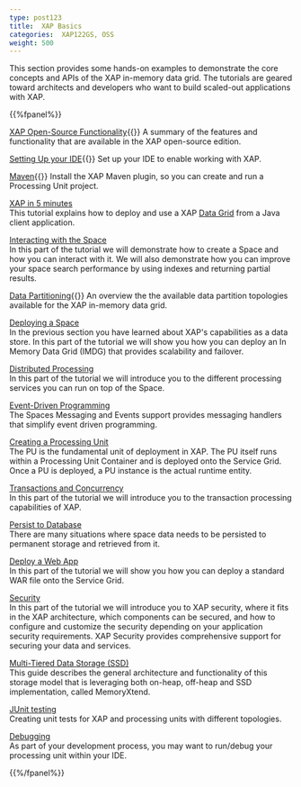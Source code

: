 ```yaml
---
type: post123
title:  XAP Basics
categories:  XAP122GS, OSS
weight: 500
---
```


This section provides some hands-on examples to demonstrate the core concepts and APIs of the XAP in-memory data grid. The tutorials are geared toward architects and developers who want to build scaled-out applications with XAP.

{{%fpanel%}}

[XAP Open-Source Functionality](xap-open-source.html){{<wbr>}}
A summary of the features and functionality that are available in the XAP open-source edition.

[Setting Up your IDE](xap-ide.html){{<wbr>}}
Set up your IDE to enable working with XAP.

[Maven](installation-maven-overview.html){{<wbr>}}
Install the XAP Maven plugin, so you can create and run a Processing Unit project.
  
[XAP in 5 minutes](xap-in-5-minutes.html)<br>
This tutorial explains how to deploy and use a XAP [Data Grid](../overview/the-in-memory-data-grid.html) from a Java client application.

[Interacting with the Space](xap-tutorial-part1.html)<br>
In this part of the tutorial we will demonstrate how to create a Space and how you can interact with it. We will also demonstrate how you can improve your space search performance by using indexes and returning partial results.
 
[Data Partitioning](data-partitioning.html){{<wbr>}}
An overview the the available data partition topologies available for the XAP in-memory data grid. 

[Deploying a Space](xap-tutorial-part2.html)<br>
In the previous section  you have learned about XAP's capabilities as a data store. In this part of the tutorial we will show you how you can deploy an In Memory Data Grid (IMDG) that provides scalability and failover.

[Distributed Processing](xap-tutorial-part3.html)<br>
In this part of the tutorial we will introduce you to the different processing services you can run on top of the Space.

[Event-Driven Programming](xap-tutorial-part4.html)<br>
The Spaces Messaging and Events support provides messaging handlers that simplify event driven programming.

[Creating a Processing Unit](xap-tutorial-part5.html)<br>
The PU is the fundamental unit of deployment in XAP. The PU itself runs within a Processing Unit Container and is deployed onto the Service Grid. Once a PU is deployed, a PU instance is the actual runtime entity.

[Transactions and Concurrency](xap-tutorial-part6.html)<br>
In this part of the tutorial we will introduce you to the transaction processing capabilities of XAP.

[Persist to Database](xap-tutorial-part7.html)<br>
There are many situations where space data needs to be persisted to permanent storage and retrieved from it.

[Deploy a Web App](xap-tutorial-part8.html)<br>
In this part of the tutorial we will show you how you can deploy a standard WAR file onto the Service Grid.

[Security](xap-tutorial-part10.html)<br>
In this part of the tutorial we will introduce you to XAP security, where it fits in the XAP architecture, which components can be secured, and how to configure and customize the security depending on your application security requirements. XAP Security provides comprehensive support for securing your data and services.

 
[Multi-Tiered Data Storage (SSD)](blobstore.html)<br>
This guide describes the general architecture and functionality of this storage model that is leveraging both on-heap, off-heap and SSD implementation, called MemoryXtend.

[JUnit testing](xap-junit.html)<br>
Creating unit tests for XAP and processing units with different topologies.

[Debugging](xap-debug.html)<br>
As part of your development process, you may want to run/debug your processing unit within your IDE.

{{%/fpanel%}}
